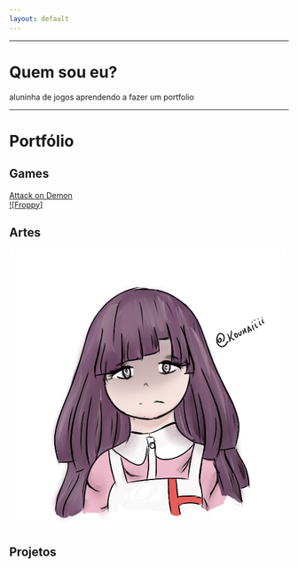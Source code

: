 ```yaml
---
layout: default
---
```



* * *  
# Quem sou eu?
aluninha de jogos aprendendo a fazer um portfolio 
* * *  
# Portfólio

## Games
[Attack on Demon](https://samiakarima.github.io/AttackonDemon/)  
[![Froppy]](https://samiakarima.github.io/Froppy/)

## Artes
![Mikan](mikan.png)

## Projetos



